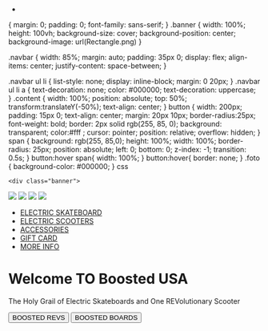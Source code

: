 *
{
    margin: 0;
    padding: 0;
    font-family: sans-serif;
}
.banner
{
    width: 100%;
    height: 100vh;
  background-size: cover;
  background-position: center; 
  background-image: url(Rectangle.png)
}


.navbar
{
    width: 85%;
    margin: auto;
    padding: 35px 0;
    display: flex;
    align-items: center;
    justify-content: space-between;
}

.navbar ul li
{
    list-style: none;
    display: inline-block;
    margin: 0 20px;
}
.navbar ul li a
{
    text-decoration: none;
    color: #000000;
    text-decoration: uppercase;
}
.content
{
    width: 100%;
    position: absolute;
    top: 50%;
    transform:translateY(-50%);
    text-align: center;
}
button
{
    width: 200px;
    padding: 15px 0;
    text-align: center;
    margin: 20px 10px;
    border-radius:25px;
    font-weight: bold;
    border: 2px solid rgb(255, 85, 0); 
    background: transparent;
    color:#fff ;
    cursor: pointer;
    position: relative;
    overflow: hidden;
}
span 
{
    background: rgb(255, 85,0);
    height: 100%;
    width: 100%;
    border-radius: 25px;
    position: absolute;
    left: 0;
    bottom: 0;
    z-index: -1;
    transition: 0.5s;
}
button:hover span{
    width: 100%;
}
button:hover{
    border: none;
}
.foto
{
background-color: #000000;
}
css

<!DOCTYPE html>
<html lang="en">
<head>
    <meta charset="UTF-8">
    <meta http-equiv="X-UA-Compatible" content="IE=edge">
    <meta name="viewport" content="width=device-width, initial-scale=1.0">
    <link rel="stylesheet" href="style.css">
    <title>Document</title>
</head>
<body>
    
    <div class="banner">
<img src="Rectangle-6.png" class="logo">
<img src="Rectangle-3.png"class="foto">
<img src="Rectangle-4.png"class="foto">
<img src="Rectangle-5.png"class="foto">
        <div class="navbar">
   
   <ul>
    <li><a href="#">ELECTRIC SKATEBOARD</a></li>
    <li><a href="#">ELECTRIC SCOOTERS</a></li>
    <li><a href="#">ACCESSORIES</a></li>
    <li><a href="#">GIFT CARD</li>
    <li><a href="#">MORE INFO</a></li>
    
</ul>
        </div>
        <div class="content">
<h1>Welcome TO Boosted USA</h1>
<p>The Holy Grail of Electric Skateboards and One REVolutionary Scooter</p>
<div>
    <button type="button"><span></span> BOOSTED REVS</button>
    <button type="button"><span></span> BOOSTED BOARDS</button>
</div>      
</div>
    </div>
   
</body>
</html>
